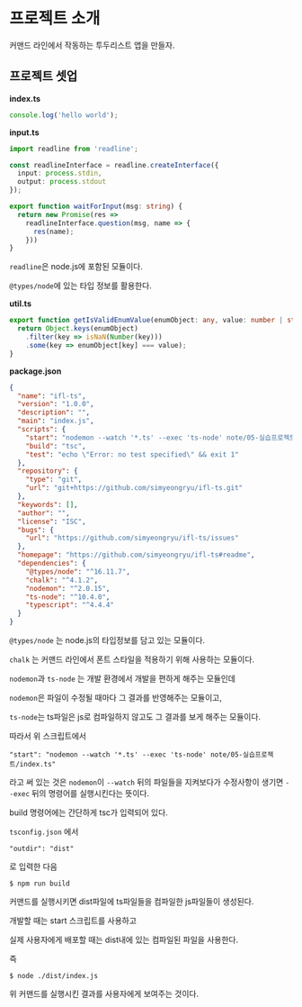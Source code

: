 # 프로젝트 소개

커맨드 라인에서 작동하는 투두리스트 앱을 만들자.

## 프로젝트 셋업

**index.ts**

```ts
console.log('hello world');
```

**input.ts**

```ts
import readline from 'readline';

const readlineInterface = readline.createInterface({
  input: process.stdin,
  output: process.stdout
});

export function waitForInput(msg: string) {
  return new Promise(res =>
    readlineInterface.question(msg, name => {
      res(name);
    }))
}
```

`readline`은 node.js에 포함된 모듈이다. 

`@types/node`에 있는 타입 정보를 활용한다.

**util.ts**

```ts
export function getIsValidEnumValue(enumObject: any, value: number | string) {
  return Object.keys(enumObject)
    .filter(key => isNaN(Number(key)))
    .some(key => enumObject[key] === value);
}
```

**package.json**

```json
{
  "name": "ifl-ts",
  "version": "1.0.0",
  "description": "",
  "main": "index.js",
  "scripts": {
    "start": "nodemon --watch '*.ts' --exec 'ts-node' note/05-실습프로젝트/index.ts",
    "build": "tsc",
    "test": "echo \"Error: no test specified\" && exit 1"
  },
  "repository": {
    "type": "git",
    "url": "git+https://github.com/simyeongryu/ifl-ts.git"
  },
  "keywords": [],
  "author": "",
  "license": "ISC",
  "bugs": {
    "url": "https://github.com/simyeongryu/ifl-ts/issues"
  },
  "homepage": "https://github.com/simyeongryu/ifl-ts#readme",
  "dependencies": {
    "@types/node": "^16.11.7",
    "chalk": "^4.1.2",
    "nodemon": "^2.0.15",
    "ts-node": "^10.4.0",
    "typescript": "^4.4.4"
  }
}
```

`@types/node` 는 node.js의 타입정보를 담고 있는 모듈이다.

`chalk` 는 커맨드 라인에서 폰트 스타일을 적용하기 위해 사용하는 모듈이다.

`nodemon`과 `ts-node` 는 개발 환경에서 개발을 편하게 해주는 모듈인데

`nodemon`은 파일이 수정될 때마다 그 결과를 반영해주는 모듈이고,

`ts-node`는 ts파일은 js로 컴파일하지 않고도 그 결과를 보게 해주는 모듈이다. 

따라서 위 스크립트에서

```
"start": "nodemon --watch '*.ts' --exec 'ts-node' note/05-실습프로젝트/index.ts"
```

라고 써 있는 것은 `nodemon`이 `--watch` 뒤의 파일들을 지켜보다가 수정사항이 생기면 `--exec` 뒤의 명령어를 실행시킨다는 뜻이다.

build 명령어에는 간단하게 tsc가 입력되어 있다.

`tsconfig.json` 에서

```
"outdir": "dist"
```

로 입력한 다음

```shell
$ npm run build
```

커맨드를 실행시키면 dist파일에 ts파일들을 컴파일한 js파일들이 생성된다.

개발할 때는 start 스크립트를 사용하고

실제 사용자에게 배포할 때는 dist내에 있는 컴파일된 파일을 사용한다.

즉

```shell
$ node ./dist/index.js
```

위 커맨드를 실행시킨 결과를 사용자에게 보여주는 것이다.